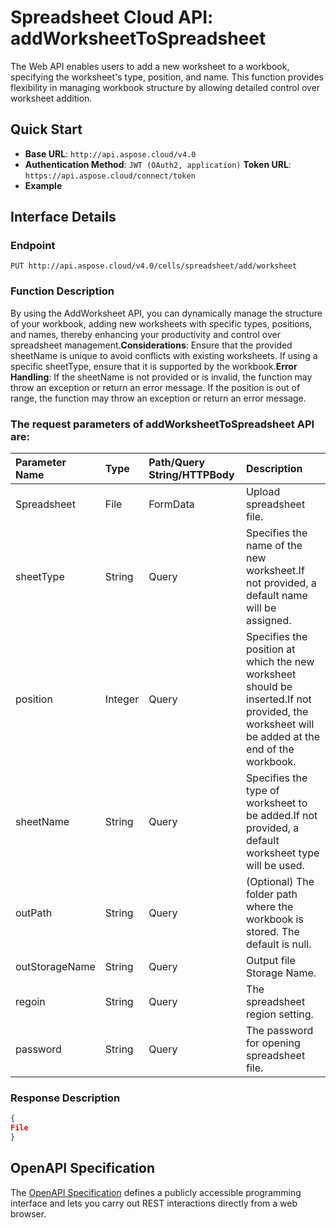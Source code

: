 
# **Spreadsheet Cloud API: addWorksheetToSpreadsheet**

The Web API enables users to add a new worksheet to a workbook, specifying the worksheet's type, position, and name. This function provides flexibility in managing workbook structure by allowing detailed control over worksheet addition. 


## **Quick Start**

- **Base URL**: `http://api.aspose.cloud/v4.0`
- **Authentication Method**: `JWT (OAuth2, application)`  **Token URL**: `https://api.aspose.cloud/connect/token`
- **Example** 

## **Interface Details**

### **Endpoint** 

```
PUT http://api.aspose.cloud/v4.0/cells/spreadsheet/add/worksheet
```
### **Function Description**
By using the AddWorksheet API, you can dynamically manage the structure of your workbook, adding new worksheets with specific types, positions, and names, thereby enhancing your productivity and control over spreadsheet management.**Considerations**: Ensure that the provided sheetName is unique to avoid conflicts with existing worksheets. If using a specific sheetType, ensure that it is supported by the workbook.**Error Handling**: If the sheetName is not provided or is invalid, the function may throw an exception or return an error message. If the position is out of range, the function may throw an exception or return an error message.

### The request parameters of **addWorksheetToSpreadsheet** API are: 

| Parameter Name | Type | Path/Query String/HTTPBody | Description | 
| :- | :- | :- |:- | 
|Spreadsheet|File|FormData|Upload spreadsheet file.|
|sheetType|String|Query|Specifies the name of the new worksheet.If not provided, a default name will be assigned.|
|position|Integer|Query|Specifies the position at which the new worksheet should be inserted.If not provided, the worksheet will be added at the end of the workbook.|
|sheetName|String|Query|Specifies the type of worksheet to be added.If not provided, a default worksheet type will be used.|
|outPath|String|Query|(Optional) The folder path where the workbook is stored. The default is null.|
|outStorageName|String|Query|Output file Storage Name.|
|regoin|String|Query|The spreadsheet region setting.|
|password|String|Query|The password for opening spreadsheet file.|

### **Response Description**
```json
{
File
}
```


## OpenAPI Specification

The [OpenAPI Specification](https://reference.aspose.cloud/cells/#/ManagementController/AddWorksheetToSpreadsheet) defines a publicly accessible programming interface and lets you carry out REST interactions directly from a web browser.
